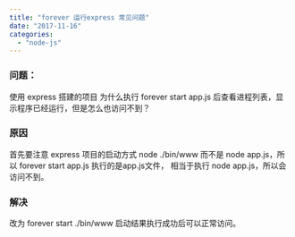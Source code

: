 ```yaml
---
title: "forever 运行express 常见问题"
date: "2017-11-16"
categories: 
  - "node-js"
---
```


### **问题**：

使用 express 搭建的项目 为什么执行 forever start app.js 后查看进程列表，显示程序已经运行，但是怎么也访问不到？

### **原因**

首先要注意 express 项目的启动方式 node ./bin/www 而不是 node app.js，所以 forever start app.js 执行的是app.js文件， 相当于执行 node app.js，所以会访问不到。

### **解决**

改为 forever start ./bin/www 启动结果执行成功后可以正常访问。
